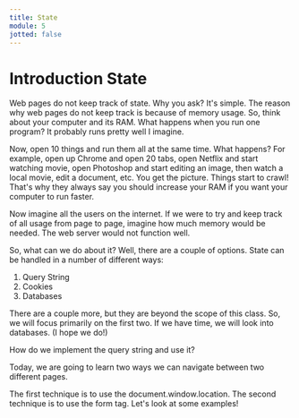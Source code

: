 ```yaml
---
title: State
module: 5
jotted: false
---
```


# Introduction State

Web pages do not keep track of state.  Why you ask?  It's simple.  The reason why web pages do not keep track is because of memory usage.  So, think about your computer and its RAM.  What happens when you run one program?  It probably runs pretty well I imagine.  

Now, open 10 things and run them all at the same time.  What happens?  For example, open up Chrome and open 20 tabs, open Netflix and start watching movie, open Photoshop and start editing an image, then watch a local movie, edit a document, etc.  You get the picture.  Things start to crawl!  That's why they always say you should increase your RAM if you want your computer to run faster.

Now imagine all the users on the internet.  If we were to try and keep track of all usage from page to page, imagine how much memory would be needed.  The web server would not function well.

So, what can we do about it?  Well, there are a couple of options. State can be handled in a number of different ways: 

1. Query String
2. Cookies
3. Databases

There are a couple more, but they are beyond the scope of this class.   So, we will focus primarily on the first two.  If we have time, we will look into databases. (I hope we do!)

How do we implement the query string and use it?

Today, we are going to learn two ways we can navigate between two different pages.

The first technique is to use the document.window.location.  The second technique is to use the form tag. Let's look at some examples!